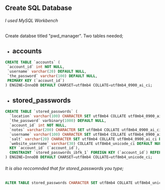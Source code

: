  ## Create SQL Database 
 ###### I used MySQL Workbench 
 Create databse titled "pwd_manager". 
 Two tables needed; 
 - ## accounts
 ```sql
 CREATE TABLE `accounts` (
  `account_id` int NOT NULL,
  `username` varchar(20) DEFAULT NULL,
  `the_password` varchar(100) DEFAULT NULL,
  PRIMARY KEY (`account_id`)
) ENGINE=InnoDB DEFAULT CHARSET=utf8mb4 COLLATE=utf8mb4_0900_ai_ci;
 ```
 - ## stored_passwords
```sql
CREATE TABLE `stored_passwords` (
  `location` varchar(100) CHARACTER SET utf8mb4 COLLATE utf8mb4_0900_ai_ci NOT NULL,
  `the_password` varbinary(1000) DEFAULT NULL,
  `account_id` int NOT NULL,
  `notes` varchar(200) CHARACTER SET utf8mb4 COLLATE utf8mb4_0900_ai_ci DEFAULT NULL,
  `username` varchar(100) CHARACTER SET utf8mb4 COLLATE utf8mb4_0900_ai_ci DEFAULT NULL,
  `salt` varchar(20) CHARACTER SET utf8mb4 COLLATE utf8mb4_0900_ai_ci DEFAULT NULL,
  `website_username` varchar(30) COLLATE utf8mb4_unicode_ci DEFAULT NULL,
  KEY `account_id` (`account_id`),
  CONSTRAINT `stored_passwords_ibfk_1` FOREIGN KEY (`account_id`) REFERENCES `accounts` (`account_id`)
) ENGINE=InnoDB DEFAULT CHARSET=utf8mb4 COLLATE=utf8mb4_unicode_ci;
```
###### It is also reccomnded that for *stored_passwords* you type;
```sql 
ALTER TABLE stored_passwords CHARACTER SET utf8mb4 COLLATE utf8mb4_unicode_ci;
```
